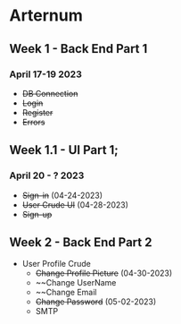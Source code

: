 # Arternum

## Week 1 - Back End Part 1 
### April 17-19 2023

  - ~~DB Connection~~
  - ~~Login~~
  - ~~Register~~
  - ~~Errors~~

## Week 1.1 - UI Part 1;
### April 20 - ? 2023
  - ~~Sign-in~~ (04-24-2023)
  - ~~User Crude UI~~ (04-28-2023)
  - ~~Sign-up~~ 

## Week 2 - Back End Part 2
- User Profile Crude
  - ~~Change Profile Picture~~ (04-30-2023)
  - ~~Change UserName
  - ~~Change Email
  - ~~Change Password~~ (05-02-2023)
  - SMTP
